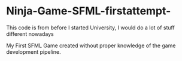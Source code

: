 # Ninja-Game-SFML-firstattempt-

This code is from before I started University, I would do a lot of stuff different nowadays

My First SFML Game created without proper knowledge of the game development pipeline.
